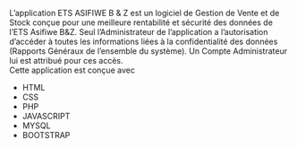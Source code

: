 L’application ETS ASIFIWE B & Z est un logiciel de Gestion de Vente et de
Stock conçue pour une meilleure rentabilité et sécurité des données de
l’ETS Asifiwe B&Z. 
Seul l’Administrateur de l’application a l’autorisation d’accéder à toutes les
informations liées à la confidentialité des données (Rapports Généraux de
l’ensemble du système). Un Compte Administrateur lui est attribué pour
ces accès.  
Cette application est conçue avec
- HTML
- CSS
- PHP
- JAVASCRIPT
- MYSQL
- BOOTSTRAP
